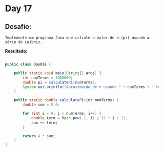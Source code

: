 # Day 17

## Desafio:

	Implemente um programa Java que calcule o valor de π (pi) usando a série de Leibniz.

**Resultado:**

```java

public class Day018 {

    public static void main(String[] args) {
        int numTerms = 1000000; 
        double pi = calculatePi(numTerms);
        System.out.println("Aproximação de π usando " + numTerms + " termos: " + pi);
    }

    public static double calculatePi(int numTerms) {
        double sum = 0.0;

        for (int i = 0; i < numTerms; i++) {
            double term = Math.pow(-1, i) / (2 * i + 1);
            sum += term;
        }

        return 4 * sum;
    }
}
